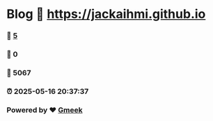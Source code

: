 # Blog :link: https://jackaihmi.github.io 
### :page_facing_up: [5](https://jackaihmi.github.io/tag.html) 
### :speech_balloon: 0 
### :hibiscus: 5067 
### :alarm_clock: 2025-05-16 20:37:37 
### Powered by :heart: [Gmeek](https://github.com/Meekdai/Gmeek)
